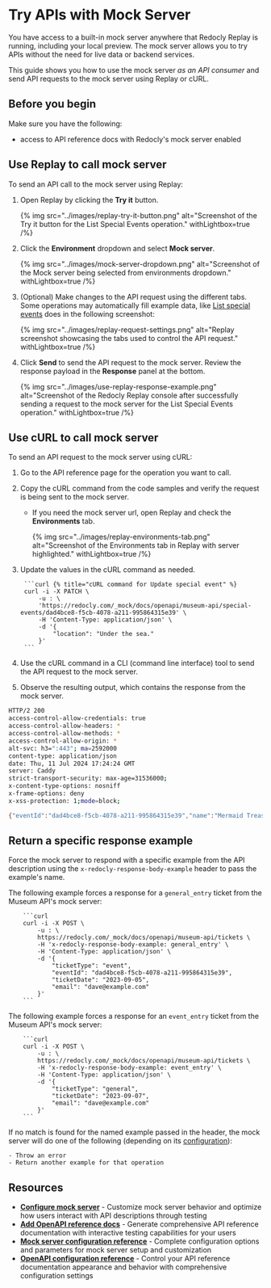 # Try APIs with Mock Server

You have access to a built-in mock server anywhere that Redocly Replay is running, including your local preview.
The mock server allows you to try APIs without the need for live data or backend services.

This guide shows you how to use the mock server _as an API consumer_ and send API requests to the mock server using Replay or cURL.

## Before you begin

Make sure you have the following:

- access to API reference docs with Redocly's mock server enabled

## Use Replay to call mock server

To send an API call to the mock server using Replay:

1. Open Replay by clicking the **Try it** button.

    {% img
      src="../images/replay-try-it-button.png"
      alt="Screenshot of the Try it button for the List Special Events operation."
      withLightbox=true
    /%}

1. Click the **Environment** dropdown and select **Mock server**.

    {% img
      src="../images/mock-server-dropdown.png"
      alt="Screenshot of the Mock server being selected from environments dropdown."
      withLightbox=true
    /%}

1. (Optional) Make changes to the API request using the different tabs.
Some operations may automatically fill example data, like [List special events](https://redocly.com/demo/openapi/museum-api/events/listspecialevents) does in the following screenshot:

    {% img
      src="../images/replay-request-settings.png"
      alt="Replay screenshot showcasing the tabs used to control the API request."
      withLightbox=true
    /%}

1. Click **Send** to send the API request to the mock server.
Review the response payload in the **Response** panel at the bottom.

    {% img
      src="../images/use-replay-response-example.png"
      alt="Screenshot of the Redocly Replay console after successfully sending a request to the mock server for the List Special Events operation."
      withLightbox=true
    /%}


## Use cURL to call mock server

To send an API request to the mock server using cURL:

1. Go to the API reference page for the operation you want to call.

2. Copy the cURL command from the code samples and verify the request is being sent to the mock server.

    - If you need the mock server url, open Replay and check the **Environments** tab.

        {% img
          src="../images/replay-environments-tab.png"
          alt="Screenshot of the Environments tab in Replay with server highlighted."
          withLightbox=true
        /%}

3. Update the values in the cURL command as needed.

        ```curl {% title="cURL command for Update special event" %}
        curl -i -X PATCH \
            -u : \
            'https://redocly.com/_mock/docs/openapi/museum-api/special-events/dad4bce8-f5cb-4078-a211-995864315e39' \
            -H 'Content-Type: application/json' \
            -d '{
                "location": "Under the sea."
            }'
        ```

4. Use the cURL command in a CLI (command line interface) tool to send the API request to the mock server.

5. Observe the resulting output, which contains the response from the mock server.

```bash {% title="cURL mock server response" %}
HTTP/2 200
access-control-allow-credentials: true
access-control-allow-headers: *
access-control-allow-methods: *
access-control-allow-origin: *
alt-svc: h3=":443"; ma=2592000
content-type: application/json
date: Thu, 11 Jul 2024 17:24:24 GMT
server: Caddy
strict-transport-security: max-age=31536000;
x-content-type-options: nosniff
x-frame-options: deny
x-xss-protection: 1;mode=block;

{"eventId":"dad4bce8-f5cb-4078-a211-995864315e39","name":"Mermaid Treasure Identification and Analysis","location":"Under the sea.","eventDescription":"Join us as we review and classify a rare collection of 20 thingamabobs, gadgets, gizmos, whoosits, and whatsits, kindly donated by Ariel.","dates":["2023-09-05","2023-09-08"],"price":15}%
```

## Return a specific response example

Force the mock server to respond with a specific example from the API description using the `x-redocly-response-body-example` header to pass the example's name.

The following example forces a response for a `general_entry` ticket from the Museum API's mock server:

        ```curl
        curl -i -X POST \
            -u : \
            https://redocly.com/_mock/docs/openapi/museum-api/tickets \
            -H 'x-redocly-response-body-example: general_entry' \
            -H 'Content-Type: application/json' \
            -d '{
                "ticketType": "event",
                "eventId": "dad4bce8-f5cb-4078-a211-995864315e39",
                "ticketDate": "2023-09-05",
                "email": "dave@example.com"
            }'
        ```


The following example forces a response for an `event_entry` ticket from the Museum API's mock server:

        ```curl
        curl -i -X POST \
            -u : \
            https://redocly.com/_mock/docs/openapi/museum-api/tickets \
            -H 'x-redocly-response-body-example: event_entry' \
            -H 'Content-Type: application/json' \
            -d '{
                "ticketType": "general",
                "ticketDate": "2023-09-07",
                "email": "dave@example.com"
            }'
        ```

If no match is found for the named example passed in the header, the mock server will do one of the following (depending on its [configuration](../../config/mock-server.md#options)):

    - Throw an error
    - Return another example for that operation

## Resources

- **[Configure mock server](./configure-mock-server.md)** - Customize mock server behavior and optimize how users interact with API descriptions through testing
- **[Add OpenAPI reference docs](./add-openapi-docs.md)** - Generate comprehensive API reference documentation with interactive testing capabilities for your users
- **[Mock server configuration reference](../../config/mock-server.md)** - Complete configuration options and parameters for mock server setup and customization
- **[OpenAPI configuration reference](../../config/openapi/index.md)** - Control your API reference documentation appearance and behavior with comprehensive configuration settings
